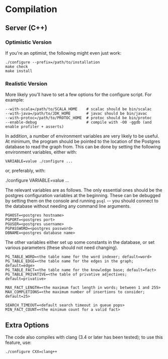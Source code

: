 

Compilation
===========

Server (C++)
-------------
### Optimistic Version
If you're an optimist, the following might even just work:
    
    ./configure --prefix=/path/to/installation
    make check
    make install

### Realistic Version
More likely you'll have to set a few options for the configure script.
For example:
    
    --with-scala=/path/to/SCALA_HOME    # scalac should be bin/scalac
    --with-java=/path/to/JDK_HOME       # javac should be bin/javac
    --with-protoc=/path/to/PROTOC_HOME  # protoc should be bin/protoc
    --enable-debug                      # compile with -O0 -ggdb (and enable profiler + asserts)

In addition, a number of environment variables are very likely to be
useful. At minimum, the program should be pointed to the location
of the Postgres database to read the graph from.
This can be done by setting the following environment variables,
either with:

    VARIABLE=value ./configure ...

or, preferably, with:
   
   ./configure VARIABLE=value ...

The relevant variables are as follows.
The only essential ones should be the postgres configuration variables
at the beginning.
These can be debugged by setting them on the console and running
`psql` -- you should connect to the database without needing any
command line arguments.

    PGHOST=<postgres hostname>
    PGPORT=<postgres port>
    PGUSER=<postgres username>
    PGPASSWORD=<postgres password>
    DBNAME=<postgres database name>

The other variables either set up some constants in the database,
or set various parameters (these should not need changing).

    PG_TABLE_WORD=<the table name for the word indexer; default=word>
    PG_TABLE_EDGE=<the table name for the edges in the graph; default=edge>
    PG_TABLE_FACT=<the table name for the knowledge base; default=fact>
    PG_TABLE_PRIVATIVE=<the table of privative adjectives; default=privative>

    MAX_FACT_LENGTH=<the maximum fact length in words; between 1 and 255>
    MAX_COMPLETIONS=<the maximum number of insertions to consider; default=25>

    SEARCH_TIMEOUT=<default search timeout in queue pops>
    MIN_FACT_COUNT=<the minimum count for a valid fact>

Extra Options
-------------
The code also compiles with clang (3.4 or later has been tested);
to use this feature, use:
    
    ./configure CXX=clang++
